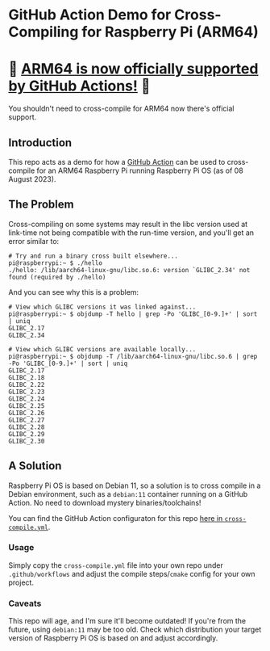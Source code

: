 # GitHub Action Demo for Cross-Compiling for Raspberry Pi (ARM64)

# 🚀 [**ARM64 is now officially supported by GitHub Actions!**](https://github.blog/news-insights/product-news/arm64-on-github-actions-powering-faster-more-efficient-build-systems/) 🚀

You shouldn't need to cross-compile for ARM64 now there's official support.

## Introduction

This repo acts as a demo for how a [GitHub
Action](https://github.com/dp0/action-raspberry-pi-cross-compile/actions)
can be used to cross-compile for an ARM64 Raspberry Pi running Raspberry Pi OS
(as of 08 August 2023).

## The Problem

Cross-compiling on some systems may result in the libc version used at
link-time not being compatible with the run-time version, and
you'll get an error similar to:

```
# Try and run a binary cross built elsewhere...
pi@raspberrypi:~ $ ./hello
./hello: /lib/aarch64-linux-gnu/libc.so.6: version `GLIBC_2.34' not found (required by ./hello)
```

And you can see why this is a problem:

```
# View which GLIBC versions it was linked against...
pi@raspberrypi:~ $ objdump -T hello | grep -Po 'GLIBC_[0-9.]+' | sort | uniq
GLIBC_2.17
GLIBC_2.34

# View which GLIBC versions are available locally...
pi@raspberrypi:~ $ objdump -T /lib/aarch64-linux-gnu/libc.so.6 | grep -Po 'GLIBC_[0-9.]+' | sort | uniq
GLIBC_2.17
GLIBC_2.18
GLIBC_2.22
GLIBC_2.23
GLIBC_2.24
GLIBC_2.25
GLIBC_2.26
GLIBC_2.27
GLIBC_2.28
GLIBC_2.29
GLIBC_2.30
```

## A Solution

Raspberry Pi OS is based on Debian 11, so a solution is to cross compile in a
Debian environment, such as a `debian:11` container running on a GitHub Action.
No need to download mystery binaries/toolchains!

You can find the GitHub Action configuraton for this repo
[here in `cross-compile.yml`](https://github.com/dp0/action-raspberry-pi-cross-compile/blob/main/.github/workflows/cross-compile.yml).

### Usage

Simply copy the `cross-compile.yml` file into your own repo under
`.github/workflows` and adjust the compile steps/`cmake` config for your own
project.

### Caveats

This repo will age, and I'm sure it'll become outdated! If you're from the
future, using `debian:11` may be too old. Check which distribution your target
version of Raspberry Pi OS is based on and adjust accordingly.

